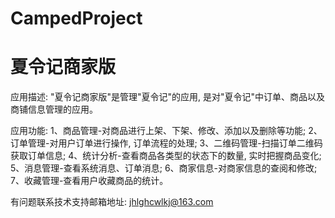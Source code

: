 # CampedProject
# 夏令记商家版

应用描述: "夏令记商家版"是管理"夏令记"的应用, 是对"夏令记"中订单、商品以及商铺信息管理的应用。

应用功能: 
      1、商品管理-对商品进行上架、下架、修改、添加以及删除等功能; 
      2、订单管理-对用户订单进行操作,  订单流程的处理; 
      3、二维码管理-扫描订单二维码获取订单信息; 
      4、统计分析-查看商品各类型的状态下的数量, 实时把握商品变化; 
      5、消息管理-查看系统消息、订单消息; 
      6、商家信息-对商家信息的查阅和修改; 
      7、收藏管理-查看用户收藏商品的统计。

有问题联系技术支持邮箱地址: jhlghcwlkj@163.com
